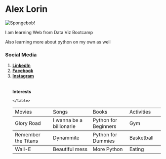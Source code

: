 <!DOCTYPE html>
<html lang="en-us">

<head>
  <meta charset="UTF-8">
  <title>Activity 1: Basic HTML Bio</title>
</head>

<body>
  <h1>Alex Lorin</h1>
  <img
    src="https://static.wikia.nocookie.net/spongebob/images/4/46/SVG_SpongeBob_SquarePants.svg/revision/latest/scale-to-width-down/195?cb=20181117230211"
    alt="Spongebob!" />

  <p>I am learning Web from Data Viz Bootcamp</p>
  <p>Also learning more about python on my own as well</p>
  <h3>Social Media</h3>

  <ol>
    <li><strong><a href="https://www.linkedin.com">LinkedIn</a></strong></li>
    <li><strong><a href="https://www.Facebook.com">Facebook</a></strong></li>
    <li><strong><a href="https://www.Instagram.com">Instagram</a></strong></li>
    <br>
    <br>
    <table>
      <thead>
        <strong>Interests</strong>
      </thead>
      <tr>
        <td>Movies</td>
        <td>Songs</td>
        <td>Books</td>
        <td>Activities</td>
      </tr>
      </thead>
      <tbody>
        <tr>
          <td>Glory Road</td>
          <td>I wanna be a billionarie</td>
          <td>Python for Beginners</td>
          <td>Gym</td>
        </tr>
      </tbody>
      <tbody>
        <tr>
          <td>Remember the Titans</td>
          <td>Dynammite</td>
          <td>Python for Dummies</td>
          <td>Basketball</td>
        </tr>
      </tbody>
      <tbody>
        <tr>
          <td>Wall-E</td>
          <td>Beautiful mess</td>
          <td>More Python</td>
          <td>Eating</td>
          <td></td>
        </tr>
      </tbody>


    </table>

</body>

</html>
